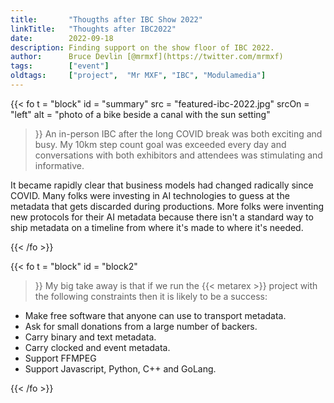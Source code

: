```yaml
---
title:       "Thougths after IBC Show 2022"
linkTitle:   "Thoughts after IBC2022"
date:        2022-09-18
description: Finding support on the show floor of IBC 2022.
author:      Bruce Devlin [@mrmxf](https://twitter.com/mrmxf)
tags:        ["event"]
oldtags:     ["project",  "Mr MXF", "IBC", "Modulamedia"]
---
```


{{< fo t = "block"
  id    = "summary"
  src   = "featured-ibc-2022.jpg"
  srcOn = "left"
  alt = "photo of a bike beside a canal with the sun setting"
>}}
An in-person IBC after the long COVID break was both exciting and busy. My 10km step count goal was exceeded every day and conversations with both exhibitors and attendees was stimulating and informative.

It became rapidly clear that business models had changed radically since COVID.
Many folks were investing in AI technologies to guess at the metadata that gets discarded during productions. More folks were inventing new protocols for their AI metadata because there isn't a standard way to ship metadata on a timeline from where it's made to where it's needed.

{{< /fo >}}

{{< fo t = "block" 
  id    = "block2"
>}}
My big take away is that if we run the {{< metarex >}} project with the
following constraints then it is likely to be a success:

* Make free software that anyone can use to transport metadata.
* Ask for small donations from a large number of backers.
* Carry binary and text metadata.
* Carry clocked and event metadata.
* Support FFMPEG
* Support Javascript, Python, C++ and GoLang.

{{< /fo >}}

[DPP]:         https://www.thedpp.com/events/leaders-briefing-2022
[NAB]:         /blog/2022/09/18/2022-09-18-ibc/
[IBC]:         /blog/2022/04/23/metarex-at-nab-2022-in-las-vegas/
